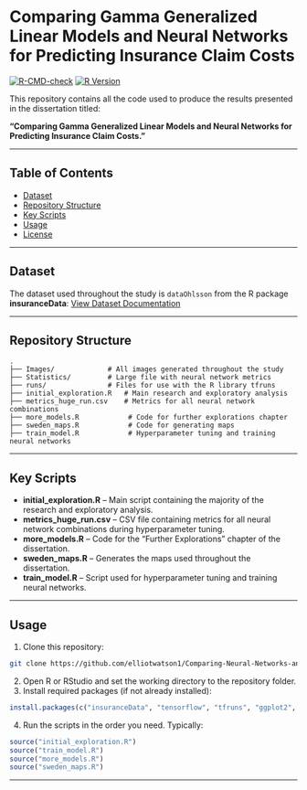 
# Comparing Gamma Generalized Linear Models and Neural Networks for Predicting Insurance Claim Costs

[![R-CMD-check](https://github.com/elliotwatson1/Comparing-Neural-Networks-and-GLMS/workflows/R-CMD-check/badge.svg)](https://github.com/elliotwatson1/Comparing-Neural-Networks-and-GLMS/actions)
[![R Version](https://www.r-pkg.org/badges/version/insuranceData)](https://cran.r-project.org/package=insuranceData)

This repository contains all the code used to produce the results presented in the dissertation titled:

**“Comparing Gamma Generalized Linear Models and Neural Networks for Predicting Insurance Claim Costs.”**

---

## Table of Contents

* [Dataset](#dataset)
* [Repository Structure](#repository-structure)
* [Key Scripts](#key-scripts)
* [Usage](#usage)
* [License](#license)

---

## Dataset

The dataset used throughout the study is `dataOhlsson` from the R package **insuranceData**:
[View Dataset Documentation](https://cran.r-project.org/web/packages/insuranceData/insuranceData.pdf)

---

## Repository Structure

```
.
├── Images/             # All images generated throughout the study
├── Statistics/         # Large file with neural network metrics
├── runs/               # Files for use with the R library tfruns
├── initial_exploration.R   # Main research and exploratory analysis
├── metrics_huge_run.csv    # Metrics for all neural network combinations
├── more_models.R            # Code for further explorations chapter
├── sweden_maps.R            # Code for generating maps
├── train_model.R            # Hyperparameter tuning and training neural networks
```

---

## Key Scripts

* **initial\_exploration.R** – Main script containing the majority of the research and exploratory analysis.
* **metrics\_huge\_run.csv** – CSV file containing metrics for all neural network combinations during hyperparameter tuning.
* **more\_models.R** – Code for the “Further Explorations” chapter of the dissertation.
* **sweden\_maps.R** – Generates the maps used throughout the dissertation.
* **train\_model.R** – Script used for hyperparameter tuning and training neural networks.

---

## Usage

1. Clone this repository:

```bash
git clone https://github.com/elliotwatson1/Comparing-Neural-Networks-and-GLMS.git
```

2. Open R or RStudio and set the working directory to the repository folder.
3. Install required packages (if not already installed):

```R
install.packages(c("insuranceData", "tensorflow", "tfruns", "ggplot2", "dplyr"))
```

4. Run the scripts in the order you need. Typically:

```R
source("initial_exploration.R")
source("train_model.R")
source("more_models.R")
source("sweden_maps.R")
```

---

